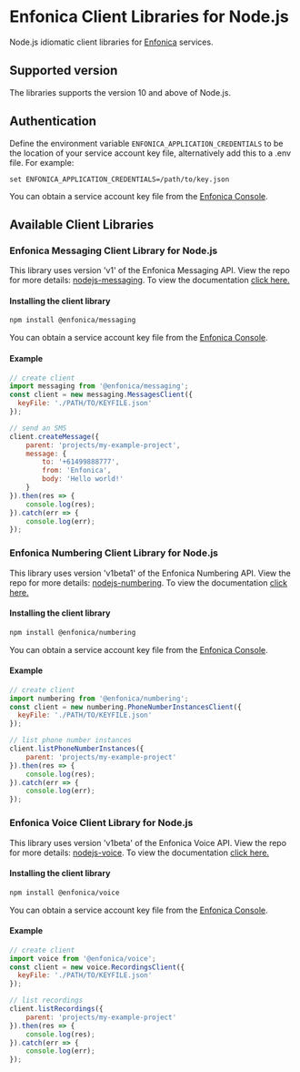 # Enfonica Client Libraries for Node.js

Node.js idiomatic client libraries for [Enfonica](https://enfonica.com/) services.

## Supported version

The libraries supports the version 10 and above of Node.js.

## Authentication

Define the environment variable `ENFONICA_APPLICATION_CREDENTIALS` to be the location of your service account key file, alternatively add this to a .env file. For example:
```
set ENFONICA_APPLICATION_CREDENTIALS=/path/to/key.json
```

You can obtain a service account key file from the [Enfonica Console](https://console.enfonica.com/).

## Available Client Libraries

### Enfonica Messaging Client Library for Node.js

This library uses version 'v1' of the Enfonica Messaging API. View the repo for more details: [nodejs-messaging](https://github.com/enfonica/enfonica-node/tree/master/libs/nodejs-messaging). To view the documentation [click here.](https://enfonica.github.io/enfonica-node/messaging/)

#### Installing the client library

```bash
npm install @enfonica/messaging
```

You can obtain a service account key file from the [Enfonica Console](https://console.enfonica.com/).

#### Example

```js
// create client
import messaging from '@enfonica/messaging';
const client = new messaging.MessagesClient({
  keyFile: './PATH/TO/KEYFILE.json'
});

// send an SMS
client.createMessage({
    parent: 'projects/my-example-project', 
    message: {
        to: '+61499888777', 
        from: 'Enfonica', 
        body: 'Hello world!'
    }
}).then(res => {
    console.log(res);
}).catch(err => {
    console.log(err);
});
```

### Enfonica Numbering Client Library for Node.js

This library uses version 'v1beta1' of the Enfonica Numbering API. View the repo for more details: [nodejs-numbering](https://github.com/enfonica/enfonica-node/tree/master/libs/nodejs-numbering). To view the documentation [click here.](https://enfonica.github.io/enfonica-node/numbering/)

#### Installing the client library

```bash
npm install @enfonica/numbering
```

You can obtain a service account key file from the [Enfonica Console](https://console.enfonica.com/).

#### Example

```js
// create client
import numbering from '@enfonica/numbering';
const client = new numbering.PhoneNumberInstancesClient({
  keyFile: './PATH/TO/KEYFILE.json'
});

// list phone number instances
client.listPhoneNumberInstances({
    parent: 'projects/my-example-project'
}).then(res => {
    console.log(res);
}).catch(err => {
    console.log(err);
});
```

### Enfonica Voice Client Library for Node.js

This library uses version 'v1beta' of the Enfonica Voice API. View the repo for more details: [nodejs-voice](https://github.com/enfonica/enfonica-node/tree/master/libs/nodejs-voice). To view the documentation [click here.](https://enfonica.github.io/enfonica-node/voice/)

#### Installing the client library

```bash
npm install @enfonica/voice
```

You can obtain a service account key file from the [Enfonica Console](https://console.enfonica.com/).

#### Example

```js
// create client
import voice from '@enfonica/voice';
const client = new voice.RecordingsClient({
  keyFile: './PATH/TO/KEYFILE.json'
});

// list recordings
client.listRecordings({
    parent: 'projects/my-example-project'
}).then(res => {
    console.log(res);
}).catch(err => {
    console.log(err);
});
```

